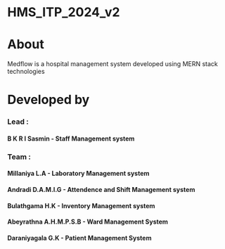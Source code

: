 # HMS_ITP_2024_v2

# About
Medflow is a hospital management system developed using MERN stack technologies

# Developed by
### Lead : 
#### B K R I Sasmin - Staff Management system
### Team :
#### Millaniya L.A - Laboratory Management system
#### Andradi D.A.M.I.G - Attendence and Shift Management system
#### Bulathgama H.K - Inventory Management system
#### Abeyrathna A.H.M.P.S.B - Ward Management System
#### Daraniyagala G.K - Patient Management System

